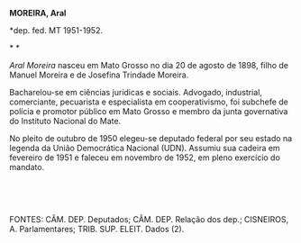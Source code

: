 **MOREIRA, Aral**

\*dep. fed. MT 1951-1952.

* *

*Aral Moreira* nasceu em Mato Grosso no dia 20 de agosto de 1898, filho
de Manuel Moreira e de Josefina Trindade Moreira.

Bacharelou-se em ciências jurídicas e sociais. Advogado, industrial,
comerciante, pecuarista e especialista em cooperativismo, foi subchefe
de polícia e promotor público em Mato Grosso e membro da junta
governativa do Instituto Nacional do Mate.

No pleito de outubro de 1950 elegeu-se deputado federal por seu estado
na legenda da União Democrática Nacional (UDN). Assumiu sua cadeira em
fevereiro de 1951 e faleceu em novembro de 1952, em pleno exercício do
mandato.

 

 

FONTES: CÂM. DEP. Deputados; CÂM. DEP. Relação dos dep.; CISNEIROS, A.
Parlamentares; TRIB. SUP. ELEIT. Dados (2).

 
